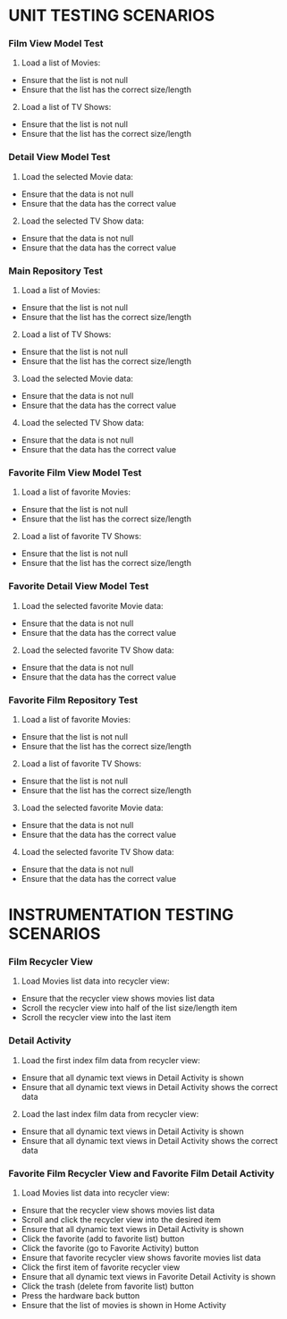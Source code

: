 # UNIT TESTING SCENARIOS

### Film View Model Test

1. Load a list of Movies:
* Ensure that the list is not null
* Ensure that the list has the correct size/length

2. Load a list of TV Shows:
* Ensure that the list is not null
* Ensure that the list has the correct size/length

### Detail View Model Test

1. Load the selected Movie data:
* Ensure that the data is not null
* Ensure that the data has the correct value

2. Load the selected TV Show data:
* Ensure that the data is not null
* Ensure that the data has the correct value

### Main Repository Test

1. Load a list of Movies:
* Ensure that the list is not null
* Ensure that the list has the correct size/length

2. Load a list of TV Shows:
* Ensure that the list is not null
* Ensure that the list has the correct size/length

3. Load the selected Movie data:
* Ensure that the data is not null
* Ensure that the data has the correct value

4. Load the selected TV Show data:
* Ensure that the data is not null
* Ensure that the data has the correct value

### Favorite Film View Model Test

1. Load a list of favorite Movies:
* Ensure that the list is not null
* Ensure that the list has the correct size/length

2. Load a list of favorite TV Shows:
* Ensure that the list is not null
* Ensure that the list has the correct size/length

### Favorite Detail View Model Test

1. Load the selected favorite Movie data:
* Ensure that the data is not null
* Ensure that the data has the correct value

2. Load the selected favorite TV Show data:
* Ensure that the data is not null
* Ensure that the data has the correct value

### Favorite Film Repository Test

1. Load a list of favorite Movies:
* Ensure that the list is not null
* Ensure that the list has the correct size/length

2. Load a list of favorite TV Shows:
* Ensure that the list is not null
* Ensure that the list has the correct size/length

3. Load the selected favorite Movie data:
* Ensure that the data is not null
* Ensure that the data has the correct value

4. Load the selected favorite TV Show data:
* Ensure that the data is not null
* Ensure that the data has the correct value

# INSTRUMENTATION TESTING SCENARIOS

### Film Recycler View

1. Load Movies list data into recycler view:
* Ensure that the recycler view shows movies list data
* Scroll the recycler view into half of the list size/length item
* Scroll the recycler view into the last item

### Detail Activity

1. Load the first index film data from recycler view:
* Ensure that all dynamic text views in Detail Activity is shown
* Ensure that all dynamic text views in Detail Activity shows the correct data

2. Load the last index film data from recycler view:
* Ensure that all dynamic text views in Detail Activity is shown
* Ensure that all dynamic text views in Detail Activity shows the correct data

### Favorite Film Recycler View and Favorite Film Detail Activity

1. Load Movies list data into recycler view:
* Ensure that the recycler view shows movies list data
* Scroll and click the recycler view into the desired item
* Ensure that all dynamic text views in Detail Activity is shown
* Click the favorite (add to favorite list) button
* Click the favorite (go to Favorite Activity) button
* Ensure that favorite recycler view shows favorite movies list data
* Click the first item of favorite recycler view
* Ensure that all dynamic text views in Favorite Detail Activity is shown
* Click the trash (delete from favorite list) button
* Press the hardware back button
* Ensure that the list of movies is shown in Home Activity